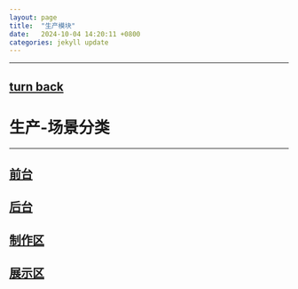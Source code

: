 ```yaml
---
layout: page
title:  "生产模块"
date:   2024-10-04 14:20:11 +0800
categories: jekyll update
---
```

---
[turn back](https://ccc-hu.github.io/sy/)
---
# 生产-场景分类

---

## [前台](https://ccc-hu.github.io/sy-sc-qt/)



## [后台](https://ccc-hu.github.io/sy-sc-ht/)



## [制作区](https://ccc-hu.github.io/sy-sc-zzq/)



## [展示区](https://ccc-hu.github.io/sy-sc-zsq/)

